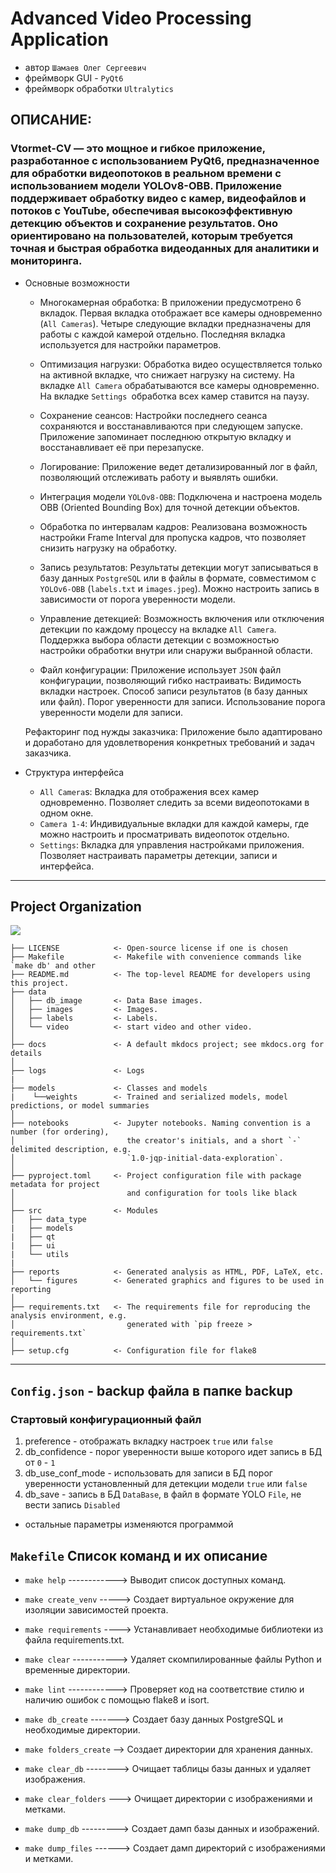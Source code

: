 # Advanced Video Processing Application
- автор `Шамаев Олег Сергеевич`
- фреймворк GUI - `PyQt6`
- фреймворк обработки `Ultralytics `

## ОПИСАНИЕ:

### Vtormet-CV — это мощное и гибкое приложение, разработанное с использованием PyQt6, предназначенное для обработки видеопотоков в реальном времени с использованием модели YOLOv8-OBB. Приложение поддерживает обработку видео с камер, видеофайлов и потоков с YouTube, обеспечивая высокоэффективную детекцию объектов и сохранение результатов. Оно ориентировано на пользователей, которым требуется точная и быстрая обработка видеоданных для аналитики и мониторинга.


- Основные возможности

    - Многокамерная обработка:
        В приложении предусмотрено 6 вкладок.
        Первая вкладка отображает все камеры одновременно (`All Cameras`).
        Четыре следующие вкладки предназначены для работы с каждой камерой отдельно.
        Последняя вкладка используется для настройки параметров.

   -  Оптимизация нагрузки:
        Обработка видео осуществляется только на активной вкладке, что снижает нагрузку на систему.
        На вкладке `All Camera` обрабатываются все камеры одновременно.
        На вкладке `Settings `обработка всех камер ставится на паузу.

    - Сохранение сеансов:
        Настройки последнего сеанса сохраняются и восстанавливаются при следующем запуске.
        Приложение запоминает последнюю открытую вкладку и восстанавливает её при перезапуске.

    - Логирование:
        Приложение ведет детализированный лог в файл, позволяющий отслеживать работу и выявлять ошибки.

    - Интеграция модели `YOLOv8-OBB`:
        Подключена и настроена модель OBB (Oriented Bounding Box) для точной детекции объектов.

    - Обработка по интервалам кадров:
        Реализована возможность настройки Frame Interval для пропуска кадров, что позволяет снизить нагрузку на обработку.

    - Запись результатов:
        Результаты детекции могут записываться в базу данных `PostgreSQL` или в файлы в формате, совместимом с `YOLOv6-OBB` (`labels.txt` и `images.jpeg`).
        Можно настроить запись в зависимости от порога уверенности модели.

    - Управление детекцией:
        Возможность включения или отключения детекции по каждому процессу на вкладке `All Camera`.
        Поддержка выбора области детекции с возможностью настройки обработки внутри или снаружи выбранной области.

    - Файл конфигурации:
        Приложение использует `JSON` файл конфигурации, позволяющий гибко настраивать:
            Видимость вкладки настроек.
            Способ записи результатов (в базу данных или файл).
            Порог уверенности для записи.
            Использование порога уверенности модели для записи.

    Рефакторинг под нужды заказчика:
        Приложение было адаптировано и доработано для удовлетворения конкретных требований и задач заказчика.


- Структура интерфейса

    - `All Camera`s: Вкладка для отображения всех камер одновременно. Позволяет следить за всеми видеопотоками в одном окне.
    - `Camera 1-4`: Индивидуальные вкладки для каждой камеры, где можно настроить и просматривать видеопоток отдельно.
    - `Settings`: Вкладка для управления настройками приложения. Позволяет настраивать параметры детекции, записи и интерфейса.



---------------------------------------------------------------------------------------------------------------
## Project Organization
<a target="_blank" href="https://cookiecutter-data-science.drivendata.org/">
    <img src="https://img.shields.io/badge/CCDS-Project%20template-328F97?logo=cookiecutter" />
</a>

```
├── LICENSE            <- Open-source license if one is chosen
├── Makefile           <- Makefile with convenience commands like `make db' and other
├── README.md          <- The top-level README for developers using this project.
├── data
│   ├── db_image       <- Data Base images.
│   ├── images         <- Images.
│   ├── labels         <- Labels.
│   └── video          <- start video and other video.
│
├── docs               <- A default mkdocs project; see mkdocs.org for details
│
├── logs               <- Logs
|
├── models             <- Classes and models
|    └──weights        <- Trained and serialized models, model predictions, or model summaries
│
├── notebooks          <- Jupyter notebooks. Naming convention is a number (for ordering),
│                         the creator's initials, and a short `-` delimited description, e.g.
│                         `1.0-jqp-initial-data-exploration`.
│
├── pyproject.toml     <- Project configuration file with package metadata for project
│                         and configuration for tools like black
│
├── src                <- Modules
│   ├── data_type
|   ├── models
|   ├── qt
|   ├── ui
|   └── utils
|
├── reports            <- Generated analysis as HTML, PDF, LaTeX, etc.
│   └── figures        <- Generated graphics and figures to be used in reporting
│
├── requirements.txt   <- The requirements file for reproducing the analysis environment, e.g.
│                         generated with `pip freeze > requirements.txt`
│
├── setup.cfg          <- Configuration file for flake8
```

---------------------------------------------------------------------------------------------------------------


## `Config.json` - backup файла в папке backup

### Стартовый конфигурационный файл 
1. preference - отображать вкладку настроек `true` или `false`
2. db_confidence - порог уверенности выше которого идет запись в БД от `0` - `1`
3. db_use_conf_mode - использовать для записи в БД порог уверенности установленный для детекции модели `true` или `false`
4. db_save - запись в БД `DataBase`, в файл в формате YOLO `File`, не вести запись `Disabled`

- остальные параметры изменяются программой

## `Makefile` Список команд и их описание 

- `make help` ------------> Выводит список доступных команд.

- `make create_venv` -----> Создает виртуальное окружение для изоляции зависимостей проекта.

- `make requirements` ----> Устанавливает необходимые библиотеки из файла requirements.txt.

- `make clear` -----------> Удаляет скомпилированные файлы Python и временные директории.

- `make lint` ------------> Проверяет код на соответствие стилю и наличию ошибок с помощью flake8 и isort.

- `make db_create` -------> Создает базу данных PostgreSQL и необходимые директории.

- `make folders_create` --> Создает директории для хранения данных.

- `make clear_db` --------> Очищает таблицы базы данных и удаляет изображения.

- `make clear_folders` ---> Очищает директории с изображениями и метками.

- `make dump_db` ---------> Создает дамп базы данных и изображений.

- `make dump_files` ------> Создает дамп директорий с изображениями и метками.
